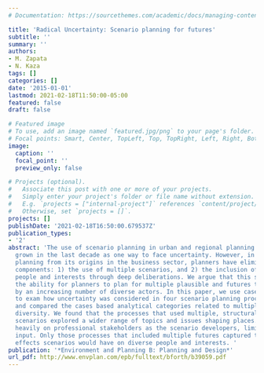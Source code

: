 ```yaml
---
# Documentation: https://sourcethemes.com/academic/docs/managing-content/

title: 'Radical Uncertainty: Scenario planning for futures'
subtitle: ''
summary: ''
authors:
- M. Zapata
- N. Kaza
tags: []
categories: []
date: '2015-01-01'
lastmod: 2021-02-18T11:50:00-05:00
featured: false
draft: false

# Featured image
# To use, add an image named `featured.jpg/png` to your page's folder.
# Focal points: Smart, Center, TopLeft, Top, TopRight, Left, Right, BottomLeft, Bottom, BottomRight.
image:
  caption: ''
  focal_point: ''
  preview_only: false

# Projects (optional).
#   Associate this post with one or more of your projects.
#   Simply enter your project's folder or file name without extension.
#   E.g. `projects = ["internal-project"]` references `content/project/deep-learning/index.md`.
#   Otherwise, set `projects = []`.
projects: []
publishDate: '2021-02-18T16:50:00.679537Z'
publication_types:
- '2'
abstract: 'The use of scenario planning in urban and regional planning practice has
  grown in the last decade as one way to face uncertainty. However, in adapting scenario
  planning from its origins in the business sector, planners have eliminated two key
  components: 1) the use of multiple scenarios, and 2) the inclusion of diverse organisations,
  people and interests through deep deliberations. We argue that this shift limits
  the ability for planners to plan for multiple plausible and futures that are shaped
  by an increasing number of diverse actors. In this paper, we use case study research
  to exam how uncertainty was considered in four scenario planning processes. We analyzed
  and compared the cases based analytical categories related to multiple futures and
  diversity. We found that the processes that used multiple, structurally distinct
  scenarios explored a wider range of topics and issues shaping places. All four relied
  heavily on professional stakeholders as the scenario developers, limiting public
  input. Only those processes that included multiple futures captured the differential
  effects scenarios would have on diverse people and interests. '
publication: '*Environment and Planning B: Planning and Design*'
url_pdf: http://www.envplan.com/epb/fulltext/bforth/b39059.pdf
---
```

